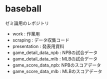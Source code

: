 # baseball
ゼミ論用のレポジトリ    
- work : 作業用    
- scraping : データ収集コード    
- presentation : 発表用資料    
- game_detail_data_npb : NPBの試合データ    
- game_detail_data_mlb : MLBの試合データ    
- game_score_data_npb: NPBのスコアデータ    
- game_score_data_mlb : MLBのスコアデータ    
